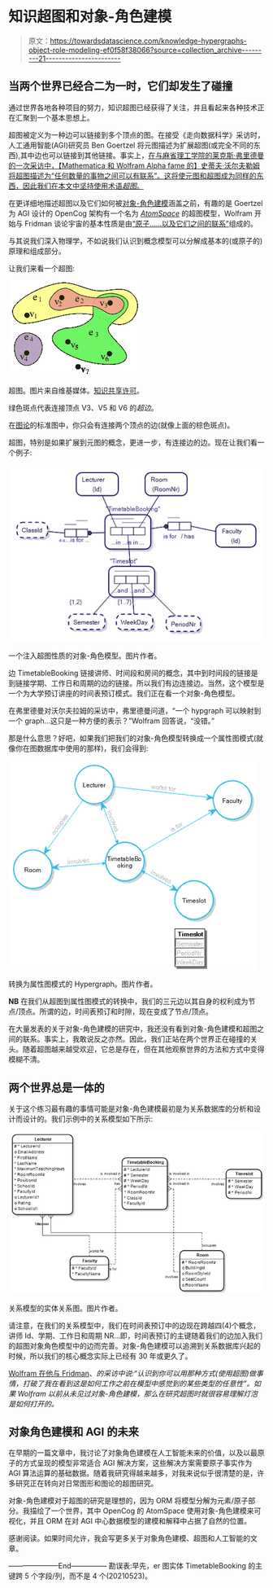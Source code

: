 # 知识超图和对象-角色建模

> 原文：<https://towardsdatascience.com/knowledge-hypergraphs-object-role-modeling-ef0f58f38066?source=collection_archive---------21----------------------->

## 当两个世界已经合二为一时，它们却发生了碰撞

通过世界各地各种项目的努力，知识超图已经获得了关注，并且看起来各种技术正在汇聚到一个基本思想上。

超图被定义为一种边可以链接到多个顶点的图。在接受《走向数据科学》采访时，人工通用智能(AGI)研究员 Ben Goertzel 将元图描述为扩展超图(或完全不同的东西),其中边也可以链接到其他链接。事实上，[在与麻省理工学院的莱克斯·弗里德曼的一次采访中，【Mathematica 和 Wolfram Alpha fame 的】史蒂夫·沃尔夫勒姆将超图描述为“任何数量的事物之间可以有联系”。这将使元图和超图成为同样的东西，因此我们在本文中坚持使用术语*超图*。](https://www.youtube.com/watch?v=YGNaRFEa8PI&t=77s)

在更详细地描述超图以及它们如何被[对象-角色建模](https://en.wikipedia.org/wiki/Object-role_modeling)涵盖之前，有趣的是 Goertzel 为 AGI 设计的 OpenCog 架构有一个名为 [*AtomSpace*](https://github.com/opencog/atomspace) 的超图模型，Wolfram 开始与 Fridman 谈论宇宙的基本性质是由[“原子……以及它们之间的联系”](https://www.youtube.com/watch?v=YGNaRFEa8PI)组成的。

与其说我们深入物理学，不如说我们认识到概念模型可以分解成基本的(或原子的)原理和组成部分。

让我们来看一个超图:

![](img/55ea21c06dc639504ddf3529c788bbea.png)

超图。图片来自维基媒体。[知识共享许可](https://commons.wikimedia.org/wiki/File:Hypergraph-wikipedia.svg)。

绿色斑点代表连接顶点 V3、V5 和 V6 的*超边*。

在[图论](https://en.wikipedia.org/wiki/Graph_theory)的标准图中，你只会有连接两个顶点的边(就像上面的棕色斑点)。

超图，特别是如果扩展到元图的概念，更进一步，有连接边的边。现在让我们看一个例子:

![](img/d740a21afcb0fb6ee92218e0199164de.png)

一个注入超图性质的对象-角色模型。图片作者。

边 TimetableBooking 链接讲师、时间段和房间的概念，其中到时间段的链接是到链接学期、工作日和周期的边的链接。所以我们有边连接边。当然，这个模型是一个为大学预订讲座的时间表预订模式。我们正在看一个对象-角色模型。

在弗里德曼对沃尔夫拉姆的采访中，弗里德曼问道，“一个 hypgraph 可以映射到一个 graph…这只是一种方便的表示？”Wolfram 回答说，“没错。”

那是什么意思？好吧，如果我们把我们的对象-角色模型转换成一个属性图模式(就像你在图数据库中使用的那样)，我们会得到:

![](img/492ea7503bee0f1e0ef8a7503b5c831c.png)

转换为属性图模式的 Hypergraph。图片作者。

**NB** 在我们从超图到属性图模式的转换中，我们的三元边以其自身的权利成为节点/顶点。所谓的边，时间表预订和时隙，现在变成了节点/顶点。

在大量发表的关于对象-角色建模的研究中，我还没有看到对象-角色建模和超图之间的联系。事实上，我敢说反之亦然。因此，我们正站在两个世界正在碰撞的关头。随着超图越来越受欢迎，它总是存在，但在其他观察世界的方法和方式中变得模糊不清。

## 两个世界总是一体的

关于这个练习最有趣的事情可能是对象-角色建模最初是为关系数据库的分析和设计而设计的。我们示例中的关系模型如下所示:

![](img/97aec0dd3ac1253543dd7ba1a393477d.png)

关系模型的实体关系图。图片作者。

请注意，在我们的关系模型中，我们在时间表预订中的边现在跨越四(4)个概念，讲师 Id、学期、工作日和周期 NR…即，时间表预订的主键随着我们的边加入我们的超图对象角色模型中的边而完善。对象-角色建模可以追溯到关系数据库兴起的时候，所以我们的核心概念实际上已经有 30 年或更久了。

[Wolfram 在他与 Fridman](https://youtu.be/YGNaRFEa8PI?t=113)、*的采访中说:“认识到你可以用那种方式(使用超图)做事情，打破了我在看到这是如何工作之前在模型中感觉到的某些类型的任意性”。如果 Wolfram 以前从未见过对象-角色建模，那么在研究超图时就很容易理解灯泡是如何打开的。*

## 对象角色建模和 AGI 的未来

在早期的一篇文章中，我讨论了对象角色建模在人工智能未来的价值，以及以最原子的方式呈现的模型非常适合 AGI 解决方案，这些解决方案需要原子事实作为 AGI 算法运算的基础数据。随着我研究得越来越多，对我来说似乎很清楚的是，许多研究正在转向对日常图形和图论的超图研究。

对象-角色建模对于超图的研究是理想的，因为 ORM 将模型分解为元素/原子部分。我描绘了一个世界，其中 OpenCog 的 AtomSpace 使用对象-角色建模来可视化，并且 ORM 在对 AGI 中心数据模型的建模和解释中占据了自然的位置。

感谢阅读。如果时间允许，我会写更多关于对象角色建模、超图和人工智能的文章。

———————End—————
勘误表:早先，er 图实体 TimetableBooking 的主键跨 5 个字段/列，而不是 4 个(20210523)。